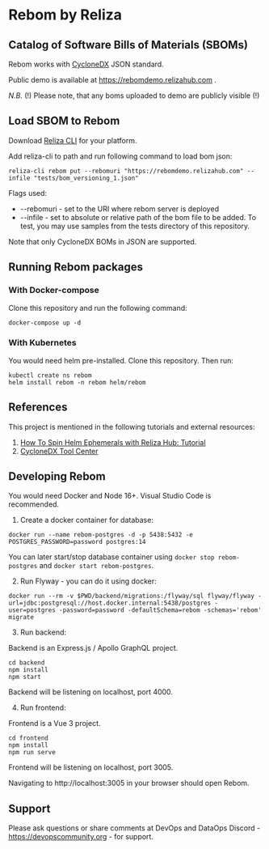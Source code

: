 # Rebom by Reliza

## Catalog of Software Bills of Materials (SBOMs)

Rebom works with [CycloneDX](https://cyclonedx.org) JSON standard.

Public demo is available at https://rebomdemo.relizahub.com .

*N.B.* (!) Please note, that any boms uploaded to demo are publicly visible (!)


## Load SBOM to Rebom
Download [Reliza CLI](https://github.com/relizaio/reliza-cli) for your platform.

Add reliza-cli to path and run following command to load bom json:

```
reliza-cli rebom put --rebomuri "https://rebomdemo.relizahub.com" --infile "tests/bom_versioning_1.json"
```

Flags used:
- --rebomuri - set to the URI where rebom server is deployed
- --infile - set to absolute or relative path of the bom file to be added. To test, you may use samples from the tests directory of this repository.

Note that only CycloneDX BOMs in JSON are supported.


## Running Rebom packages

### With Docker-compose
Clone this repository and run the following command:

```
docker-compose up -d
```

### With Kubernetes

You would need helm pre-installed. Clone this repository. Then run:

```
kubectl create ns rebom
helm install rebom -n rebom helm/rebom
```

## References
This project is mentioned in the following tutorials and external resources:

1. [How To Spin Helm Ephemerals with Reliza Hub: Tutorial](https://worklifenotes.com/2023/04/19/how-to-spin-helm-ephemerals-with-reliza-hub-tutorial/)
2. [CycloneDX Tool Center](https://cyclonedx.org/tool-center/)

## Developing Rebom

You would need Docker and Node 16+. Visual Studio Code is recommended.

1. Create a docker container for database:
```
docker run --name rebom-postgres -d -p 5438:5432 -e POSTGRES_PASSWORD=password postgres:14
```

You can later start/stop database container using `docker stop rebom-postgres` and `docker start rebom-postgres`.

2. Run Flyway - you can do it using docker:
 
```
docker run --rm -v $PWD/backend/migrations:/flyway/sql flyway/flyway -url=jdbc:postgresql://host.docker.internal:5438/postgres -user=postgres -password=password -defaultSchema=rebom -schemas='rebom' migrate
```

3. Run backend:

Backend is an Express.js / Apollo GraphQL project.

```
cd backend
npm install
npm start
```

Backend will be listening on localhost, port 4000.

4. Run frontend:

Frontend is a Vue 3 project.

```
cd frontend
npm install
npm run serve
```

Frontend will be listening on localhost, port 3005.

Navigating to http://localhost:3005 in your browser should open Rebom.


## Support

Please ask questions or share comments at DevOps and DataOps Discord - https://devopscommunity.org - for support.
